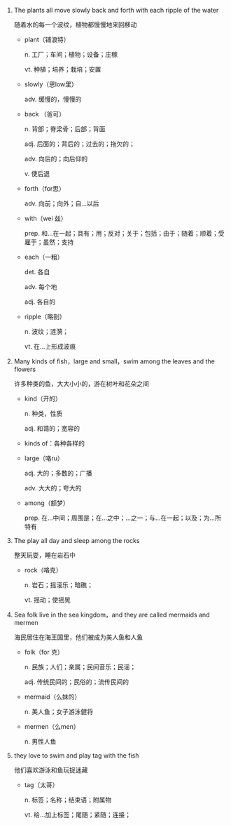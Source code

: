 1. The plants all move slowly back and forth with each ripple of the water

    随着水的每一个波纹，植物都慢慢地来回移动

    - plant（铺浪特）

        n. 工厂；车间；植物；设备；庄稼

        vt. 种植；培养；栽培；安置

    - slowly（思low里）

        adv. 缓慢的，慢慢的

    - back （爸可）

        n. 背部；脊梁骨；后部；背面

        adj. 后面的；背后的；过去的；拖欠的；

        adv. 向后的；向后仰的

        v. 使后退

    - forth（for思）

        adv. 向前；向外；自...以后

    - with（wei 兹）

        prep. 和...在一起；具有；用；反对；关于；包括；由于；随着；顺着；受雇于；虽然；支持
    
    - each（一粗）

        det. 各自

        adv. 每个地

        adj. 各自的

    - ripple（略剖）

        n. 波纹；涟漪；
        
        vt. 在...上形成波痕 
    

2. Many kinds of fish，large and small，swim among the leaves and the flowers

    许多种类的鱼，大大小小的，游在树叶和花朵之间

    - kind（开的）

        n. 种类，性质

        adj. 和蔼的；宽容的

    - kinds of：各种各样的

    - large（咯ru）

        adj. 大的；多数的；广播

        adv. 大大的；夸大的

    - among（额梦）

        prep. 在...中间；周围是；在...之中；...之一；与...在一起；以及；为...所特有
    

3. The play all day and sleep among the rocks

    整天玩耍，睡在岩石中

    - rock（咯克）

        n. 岩石；摇滚乐；暗礁；

        vt. 摇动；使摇晃


4. Sea folk live in the sea kingdom，and they are called mermaids and mermen

    海民居住在海王国里，他们被成为美人鱼和人鱼

    - folk（for 克）

        n. 民族；人们；亲属；民间音乐；民谣；

        adj. 传统民间的；民俗的；流传民间的

    - mermaid（么妹的）

        n. 美人鱼；女子游泳健将

    - mermen（么men）

        n. 男性人鱼

5. they love to swim and play tag with the fish

    他们喜欢游泳和鱼玩捉迷藏

    - tag（太哥）

        n. 标签；名称；结束语；附属物

        vt. 给...加上标签；尾随；紧随；连接；
    

    
   